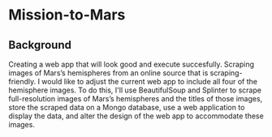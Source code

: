 # Mission-to-Mars
## Background
Creating a  web app that will look good and execute succesfully. Scraping images of Mars’s hemispheres from an online source that is scraping-friendly. I would like to adjust the current web app to include all four of the hemisphere images. To do this, I'll use BeautifulSoup and Splinter to scrape full-resolution images of Mars’s hemispheres and the titles of those images, store the scraped data on a Mongo database, use a web application to display the data, and alter the design of the web app to accommodate these images.
